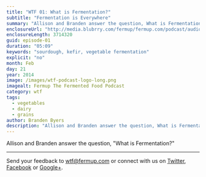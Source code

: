 ```yaml
---
title: "WTF 01: What is Fermentation?"
subtitle: "Fermentation is Everywhere"
summary: "Allison and Branden answer the question, What is Fermentation?"
enclosureUrl: "http://media.blubrry.com/fermup/fermup.com/podcast/audio/wtf-01.mp3"
enclosureLength: 3714320
guid: episode-01
duration: "05:09"
keywords: "sourdough, kefir, vegetable fermentation"
explicit: "no"
month: Feb
day: 21
year: 2014
image: /images/wtf-podcast-logo-long.png
imagealt: Fermup The Fermented Food Podcast
category: wtf
tags:
  - vegetables
  - dairy
  - grains
author: Branden Byers
description: "Allison and Branden answer the question, What is Fermentation?"
---
```

Allison and Branden answer the question, "What is Fermentation?"

---

Send your feedback to <a href="mailto:wtf@fermup.com">wtf@fermup.com</a> or connect with us on [Twitter](https://twitter.com/fermup), [Facebook](http://www.facebook.com/fermup) or [Google+](https://google.com/+fermup).
